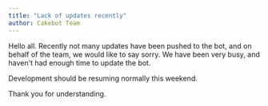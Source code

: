 ```yaml
---
title: "Lack of updates recently"
author: Cakebot Team
---
```


Hello all.
Recently not many updates have been pushed to the bot, and on behalf of the team, we would like to say sorry.  We have been very busy, and haven't had enough time to update the bot.

Development should be resuming normally this weekend.

Thank you for understanding.
